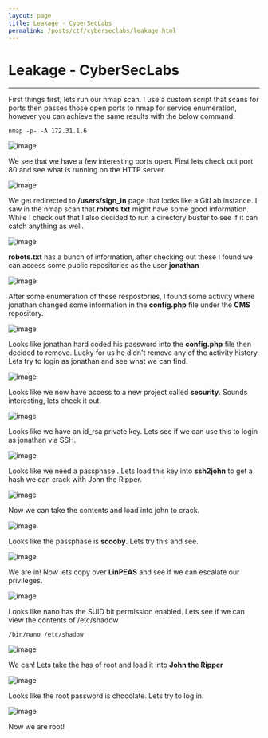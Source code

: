 ```yaml
---
layout: page
title: Leakage - CyberSecLabs
permalink: /posts/ctf/cyberseclabs/leakage.html
---
```


# Leakage - CyberSecLabs
----



First things first, lets run our nmap scan.  I use a custom script that scans for ports then passes those open ports to nmap for service enumeration, however you can achieve the same results with the below command.

`nmap -p- -A 172.31.1.6`

![image](https://user-images.githubusercontent.com/50459517/109024901-d61dc280-7683-11eb-805a-b6a5a1c7c299.png)

We see that we have a few interesting ports open.  First lets check out port 80 and see what is running on the HTTP server.

![image](https://user-images.githubusercontent.com/50459517/109024946-e0d85780-7683-11eb-8bda-2c957f25d81a.png)

We get redirected to **/users/sign_in** page that looks like a GitLab instance.  I saw in the nmap scan that **robots.txt** might have some good information.  While I check out that I also decided to run a directory buster to see if it can catch anything as well.

![image](https://user-images.githubusercontent.com/50459517/109024983-eb92ec80-7683-11eb-8606-7a98866d1089.png)

**robots.txt** has a bunch of information, after checking out these I found we can access some public repositories as the user **jonathan**

![image](https://user-images.githubusercontent.com/50459517/109025025-f51c5480-7683-11eb-8366-9b2f26907b6d.png)

After some enumeration of these respostories, I found some activity where jonathan changed some information in the **config.php** file under the **CMS** repository.

![image](https://user-images.githubusercontent.com/50459517/109025065-006f8000-7684-11eb-873e-9f0c7c549ffe.png)

Looks like jonathan hard coded his password into the **config.php** file then decided to remove.  Lucky for us he didn't remove any of the activity history.  Lets try to login as jonathan and see what we can find.

![image](https://user-images.githubusercontent.com/50459517/109025116-0f563280-7684-11eb-8e48-648405012a3c.png)

Looks like we now have access to a new project called **security**.  Sounds interesting, lets check it out.

![image](https://user-images.githubusercontent.com/50459517/109025145-167d4080-7684-11eb-9cd4-c04dc96f63fe.png)

Looks like we have an id_rsa private key.  Lets see if we can use this to login as jonathan via SSH.

![image](https://user-images.githubusercontent.com/50459517/109025201-2137d580-7684-11eb-8b42-179c0225094c.png)

Looks like we need a passphase.. Lets load this key into **ssh2john** to get a hash we can crack with John the Ripper.

![image](https://user-images.githubusercontent.com/50459517/109025239-29901080-7684-11eb-84af-d52748364d5a.png)

Now we can take the contents and load into john to crack.

![image](https://user-images.githubusercontent.com/50459517/109025278-33b20f00-7684-11eb-94f8-13446e2fb240.png)

Looks like the passphase is **scooby**.  Lets try this and see.

![image](https://user-images.githubusercontent.com/50459517/109025319-3dd40d80-7684-11eb-897a-89e06184ccae.png)

We are in!  Now lets copy over **LinPEAS** and see if we can escalate our privileges.

![image](https://user-images.githubusercontent.com/50459517/109025377-4af0fc80-7684-11eb-8d19-8d91fdf2ce4e.png)

Looks like nano has the SUID bit permission enabled.  Lets see if we can view the contents of /etc/shadow

`/bin/nano /etc/shadow`

![image](https://user-images.githubusercontent.com/50459517/109025418-55ab9180-7684-11eb-87e0-d7ff583bef6c.png)

We can!  Lets take the has of root and load it into **John the Ripper**

![image](https://user-images.githubusercontent.com/50459517/109025466-5e9c6300-7684-11eb-89a9-2345360c54f0.png)

Looks like the root password is chocolate.  Lets try to log in.

![image](https://user-images.githubusercontent.com/50459517/109025505-678d3480-7684-11eb-8732-820f87df70a9.png)

Now we are root!
